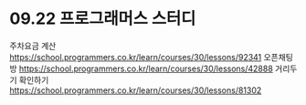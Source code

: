 # 09.22 프로그래머스 스터디

주차요금 계산
https://school.programmers.co.kr/learn/courses/30/lessons/92341
오픈채팅방
https://school.programmers.co.kr/learn/courses/30/lessons/42888
거리두기 확인하기
https://school.programmers.co.kr/learn/courses/30/lessons/81302
